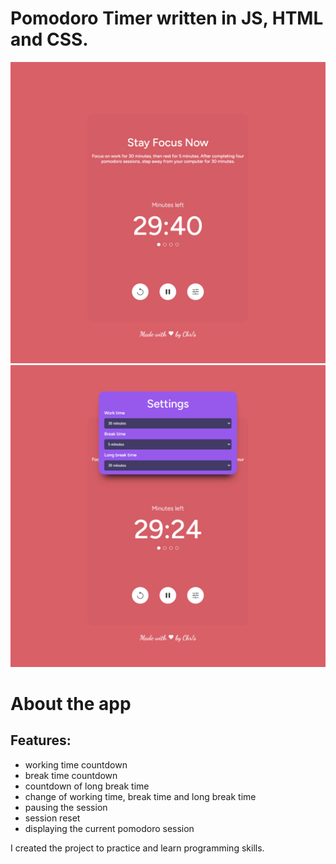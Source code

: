 # Pomodoro Timer written in JS, HTML and CSS.

![PomodoroTimer](https://github.com/klwnd/pomodoro-timer-js/blob/master/readme-img/1.jpg)
![PomodoroTimer settings](https://github.com/klwnd/pomodoro-timer-js/blob/master/readme-img/2.jpg)


# About the app
## Features:
- working time countdown
- break time countdown
- countdown of long break time
- change of working time, break time and long break time
- pausing the session
- session reset
- displaying the current pomodoro session

I created the project to practice and learn programming skills.
